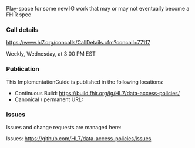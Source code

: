
Play-space for some new IG work that may or may not eventually become a FHIR spec

### Call details

https://www.hl7.org/concalls/CallDetails.cfm?concall=77117

Weekly, Wednesday, at 3:00 PM EST

### Publication

This ImplementationGuide is published in the following locations:

- Continuous Build: https://build.fhir.org/ig/HL7/data-access-policies/
- Canonical / permanent URL:

### Issues

Issues and change requests are managed here:  

Issues:  https://github.com/HL7/data-access-policies/issues
